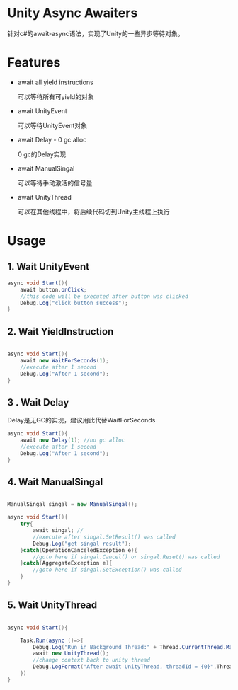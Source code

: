 # Unity Async Awaiters

针对c#的await-async语法，实现了Unity的一些异步等待对象。


# Features

* await all yield instructions 
    
    可以等待所有可yield的对象

* await UnityEvent

    可以等待UnityEvent对象

* await Delay - 0 gc alloc

    0 gc的Delay实现

* await ManualSingal

    可以等待手动激活的信号量

* await UnityThread

    可以在其他线程中，将后续代码切到Unity主线程上执行


# Usage

## 1. Wait UnityEvent

```csharp
async void Start(){
    await button.onClick;
    //this code will be executed after button was clicked
    Debug.Log("click button success");
}
```

## 2. Wait YieldInstruction

```csharp

async void Start(){
    await new WaitForSeconds(1);
    //execute after 1 second
    Debug.Log("After 1 second");
}
```

## 3 . Wait Delay

Delay是无GC的实现，建议用此代替WaitForSeconds

```csharp
async void Start(){
    await new Delay(1); //no gc alloc
    //execute after 1 second
    Debug.Log("After 1 second");
}
```

## 4. Wait ManualSingal

```csharp

ManualSingal singal = new ManualSingal();

async void Start(){
    try{
        await singal; //
        //execute after singal.SetResult() was called
        Debug.Log("get singal result");
    }catch(OperationCanceledException e){
        //goto here if singal.Cancel() or singal.Reset() was called
    }catch(AggregateException e){
        //goto here if singal.SetException() was called
    }
}
```

## 5. Wait UnityThread

```csharp

async void Start(){

    Task.Run(async ()=>{
        Debug.Log("Run in Background Thread:" + Thread.CurrentThread.ManagedThreadId);
        await new UnityThread();
        //change context back to unity thread
        Debug.LogFormat("After await UnityThread, threadId = {0}",Thread.CurrentThread.ManagedThreadId);        
    })
}

```


